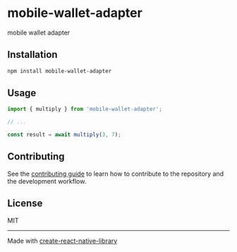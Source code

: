 # mobile-wallet-adapter

mobile wallet adapter

## Installation

```sh
npm install mobile-wallet-adapter
```

## Usage

```js
import { multiply } from 'mobile-wallet-adapter';

// ...

const result = await multiply(3, 7);
```

## Contributing

See the [contributing guide](CONTRIBUTING.md) to learn how to contribute to the repository and the development workflow.

## License

MIT

---

Made with [create-react-native-library](https://github.com/callstack/react-native-builder-bob)
